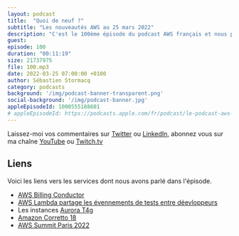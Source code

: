 ```yaml
---
layout: podcast
title:  "Quoi de neuf ?"
subtitle: "Les nouveautés AWS au 25 mars 2022"
description: "C'est le 100ème épisode du podcast AWS français et nous parlons encore des nouveautés AWS des deux dernières semaines.  Un nouveau moyen de répartir les charges de votre facture - le AWS Billing Conductor, de Correto 18, d'une petite nouveauté sympa pour Lambda et des instances Aurora avec Graviton2 qui arrivent à Paris."
guest:
episode: 100
duration: "00:11:19"
size: 21737975
file: 100.mp3
date: 2022-03-25 07:00:00 +0100   
author: Sébastien Stormacq
category: podcasts
background: '/img/podcast-banner-transparent.png'
social-background: '/img/podcast-banner.jpg'
appleEpisodeId: 1000555188601
# appleEpisodeId: https://podcasts.apple.com/fr/podcast/le-podcast-aws-en-français/id1452118442
---
```


Laissez-moi vos commentaires sur [Twitter](https://twitter.com/sebsto) ou [LinkedIn](https://www.linkedin.com/in/sebastienstormacq/), abonnez vous sur ma chaîne [YouTube](https://www.youtube.com/sebsto) ou [Twitch.tv](https://www.twitch.tv/sebAWS)

## Liens

Voici les liens vers les services dont nous avons parlé dans l'épisode.

- [AWS Billing Conductor](https://aws.amazon.com/blogs/aws-cloud-financial-management/getting-started-with-aws-billing-conductor/)
- [AWS Lambda partage les évennements de tests entre déevloppeurs](https://aws.amazon.com/about-aws/whats-new/2022/03/aws-lambda-console-test-events/)
- Les instances [Aurora T4g](https://aws.amazon.com/about-aws/whats-new/2022/03/amazon-aurora-t4g-instance-type-aws-graviton2-processors-new-regions/)
- [Amazon Corretto 18](https://aws.amazon.com/about-aws/whats-new/2022/03/amazon-corretto-18/)
- [AWS Summit Paris 2022](https://aws.amazon.com/fr/events/summits/paris/)